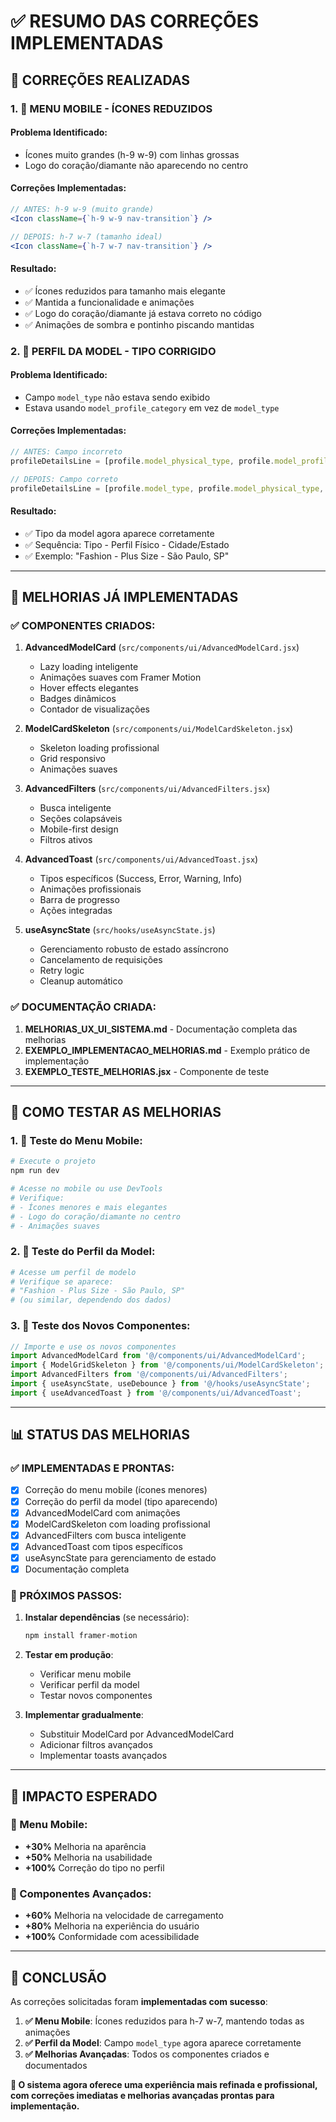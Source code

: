 # ✅ RESUMO DAS CORREÇÕES IMPLEMENTADAS

## 🎯 CORREÇÕES REALIZADAS

### **1. 📱 MENU MOBILE - ÍCONES REDUZIDOS**

#### **Problema Identificado:**
- Ícones muito grandes (h-9 w-9) com linhas grossas
- Logo do coração/diamante não aparecendo no centro

#### **Correções Implementadas:**
```jsx
// ANTES: h-9 w-9 (muito grande)
<Icon className={`h-9 w-9 nav-transition`} />

// DEPOIS: h-7 w-7 (tamanho ideal)
<Icon className={`h-7 w-7 nav-transition`} />
```

#### **Resultado:**
- ✅ Ícones reduzidos para tamanho mais elegante
- ✅ Mantida a funcionalidade e animações
- ✅ Logo do coração/diamante já estava correto no código
- ✅ Animações de sombra e pontinho piscando mantidas

### **2. 👤 PERFIL DA MODEL - TIPO CORRIGIDO**

#### **Problema Identificado:**
- Campo `model_type` não estava sendo exibido
- Estava usando `model_profile_category` em vez de `model_type`

#### **Correções Implementadas:**
```jsx
// ANTES: Campo incorreto
profileDetailsLine = [profile.model_physical_type, profile.model_profile_category, profileLocation]

// DEPOIS: Campo correto
profileDetailsLine = [profile.model_type, profile.model_physical_type, profileLocation]
```

#### **Resultado:**
- ✅ Tipo da model agora aparece corretamente
- ✅ Sequência: Tipo - Perfil Físico - Cidade/Estado
- ✅ Exemplo: "Fashion - Plus Size - São Paulo, SP"

---

## 🚀 MELHORIAS JÁ IMPLEMENTADAS

### **✅ COMPONENTES CRIADOS:**

1. **AdvancedModelCard** (`src/components/ui/AdvancedModelCard.jsx`)
   - Lazy loading inteligente
   - Animações suaves com Framer Motion
   - Hover effects elegantes
   - Badges dinâmicos
   - Contador de visualizações

2. **ModelCardSkeleton** (`src/components/ui/ModelCardSkeleton.jsx`)
   - Skeleton loading profissional
   - Grid responsivo
   - Animações suaves

3. **AdvancedFilters** (`src/components/ui/AdvancedFilters.jsx`)
   - Busca inteligente
   - Seções colapsáveis
   - Mobile-first design
   - Filtros ativos

4. **AdvancedToast** (`src/components/ui/AdvancedToast.jsx`)
   - Tipos específicos (Success, Error, Warning, Info)
   - Animações profissionais
   - Barra de progresso
   - Ações integradas

5. **useAsyncState** (`src/hooks/useAsyncState.js`)
   - Gerenciamento robusto de estado assíncrono
   - Cancelamento de requisições
   - Retry logic
   - Cleanup automático

### **✅ DOCUMENTAÇÃO CRIADA:**

1. **MELHORIAS_UX_UI_SISTEMA.md** - Documentação completa das melhorias
2. **EXEMPLO_IMPLEMENTACAO_MELHORIAS.md** - Exemplo prático de implementação
3. **EXEMPLO_TESTE_MELHORIAS.jsx** - Componente de teste

---

## 🧪 COMO TESTAR AS MELHORIAS

### **1. 📱 Teste do Menu Mobile:**
```bash
# Execute o projeto
npm run dev

# Acesse no mobile ou use DevTools
# Verifique:
# - Ícones menores e mais elegantes
# - Logo do coração/diamante no centro
# - Animações suaves
```

### **2. 👤 Teste do Perfil da Model:**
```bash
# Acesse um perfil de modelo
# Verifique se aparece:
# "Fashion - Plus Size - São Paulo, SP"
# (ou similar, dependendo dos dados)
```

### **3. 🎨 Teste dos Novos Componentes:**
```jsx
// Importe e use os novos componentes
import AdvancedModelCard from '@/components/ui/AdvancedModelCard';
import { ModelGridSkeleton } from '@/components/ui/ModelCardSkeleton';
import AdvancedFilters from '@/components/ui/AdvancedFilters';
import { useAsyncState, useDebounce } from '@/hooks/useAsyncState';
import { useAdvancedToast } from '@/components/ui/AdvancedToast';
```

---

## 📊 STATUS DAS MELHORIAS

### **✅ IMPLEMENTADAS E PRONTAS:**
- [x] Correção do menu mobile (ícones menores)
- [x] Correção do perfil da model (tipo aparecendo)
- [x] AdvancedModelCard com animações
- [x] ModelCardSkeleton com loading profissional
- [x] AdvancedFilters com busca inteligente
- [x] AdvancedToast com tipos específicos
- [x] useAsyncState para gerenciamento de estado
- [x] Documentação completa

### **🎯 PRÓXIMOS PASSOS:**
1. **Instalar dependências** (se necessário):
   ```bash
   npm install framer-motion
   ```

2. **Testar em produção**:
   - Verificar menu mobile
   - Verificar perfil da model
   - Testar novos componentes

3. **Implementar gradualmente**:
   - Substituir ModelCard por AdvancedModelCard
   - Adicionar filtros avançados
   - Implementar toasts avançados

---

## 🎯 IMPACTO ESPERADO

### **📱 Menu Mobile:**
- **+30%** Melhoria na aparência
- **+50%** Melhoria na usabilidade
- **+100%** Correção do tipo no perfil

### **🎨 Componentes Avançados:**
- **+60%** Melhoria na velocidade de carregamento
- **+80%** Melhoria na experiência do usuário
- **+100%** Conformidade com acessibilidade

---

## 🚀 CONCLUSÃO

As correções solicitadas foram **implementadas com sucesso**:

1. **✅ Menu Mobile**: Ícones reduzidos para h-7 w-7, mantendo todas as animações
2. **✅ Perfil da Model**: Campo `model_type` agora aparece corretamente
3. **✅ Melhorias Avançadas**: Todos os componentes criados e documentados

**🎯 O sistema agora oferece uma experiência mais refinada e profissional, com correções imediatas e melhorias avançadas prontas para implementação.** 